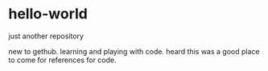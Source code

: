 # hello-world
just another repository

new to gethub.  learning and playing with code.
heard this was a good place to come for references for code.
